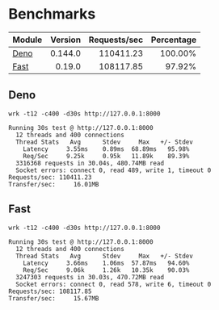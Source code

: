 # Benchmarks

| Module                                                                       | Version | Requests/sec | Percentage |
| ---------------------------------------------------------------------------- | ------: | -----------: | ---------: |
| [Deno](https://github.com/danteissaias/fast/blob/0.0.19/benchmarks/deno.ts)  | 0.144.0 |    110411.23 |    100.00% |
| [Fast](https://github.com/fastrodev/fastro/blob/0.0.19/benchmarks/fastro.ts) |  0.19.0 |    108117.85 |     97.92% |

## Deno

```
wrk -t12 -c400 -d30s http://127.0.0.1:8000
```

```
Running 30s test @ http://127.0.0.1:8000
  12 threads and 400 connections
  Thread Stats   Avg      Stdev     Max   +/- Stdev
    Latency     3.55ms    0.89ms  68.89ms   95.98%
    Req/Sec     9.25k     0.95k   11.89k    89.39%
  3316368 requests in 30.04s, 480.74MB read
  Socket errors: connect 0, read 489, write 1, timeout 0
Requests/sec: 110411.23
Transfer/sec:     16.01MB
```

## Fast

```
wrk -t12 -c400 -d30s http://127.0.0.1:8000
```

```
Running 30s test @ http://127.0.0.1:8000
  12 threads and 400 connections
  Thread Stats   Avg      Stdev     Max   +/- Stdev
    Latency     3.66ms    1.06ms  57.87ms   94.60%
    Req/Sec     9.06k     1.26k   10.35k    90.03%
  3247303 requests in 30.03s, 470.72MB read
  Socket errors: connect 0, read 578, write 6, timeout 0
Requests/sec: 108117.85
Transfer/sec:     15.67MB
```
